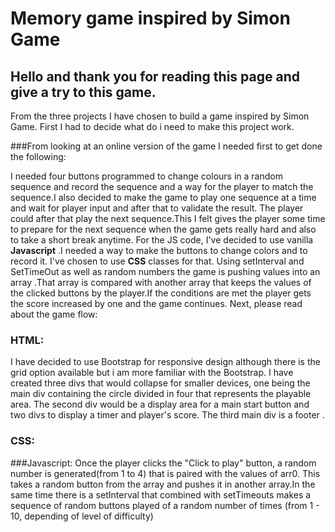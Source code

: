# Memory game inspired by Simon Game #

## Hello and thank you for reading this page and give a try to this game.

From the three projects I have chosen to build a game inspired by Simon Game.
First I had to decide what do i need to make this project work.

###From looking at an online version of the game I needed first to get done the following:

I needed four buttons programmed to change colours in a random sequence and record the sequence and 
a way for the player to match the sequence.I also decided to make the game to
play one sequence at a time and wait for player input and after that to validate the result.
The player could after that play the next sequence.This I felt gives the player some time to prepare for 
the next sequence when the game gets really hard and also to take a short break anytime.
For the JS code, I've decided to use vanilla **Javascript** .I needed a way to make the buttons to change colors
and to record it. I've chosen to use **CSS** classes for that.
Using  setInterval and SetTimeOut as well as random numbers the game is pushing values into an array .That array is
compared with another array that keeps the values of the clicked buttons by the player.If the conditions are met
the player gets the score increased by one and the game continues.
Next, please read about the game flow:

### HTML:
 I have decided to use Bootstrap for responsive design although there is the grid option available 
 but i am more familiar with the Bootstrap.
 I have created three divs that would collapse for smaller devices, one being the
 main div containing the circle divided in four that represents the playable area.
 The second div would be a display area for a main start button and two divs to display
 a timer and player's score.
 The third main div is a footer .
 
 ### CSS:
 
 
 ###Javascript:
 Once the player clicks the "Click to play" button, a random number is generated(from 1 to 4) that is paired with the values of
 arr0. This takes a random button from the array and pushes it in another array.In the same time there is a setInterval that combined with 
 setTimeouts makes a sequence of random buttons played of a random number of times (from 1 - 10, depending of level of difficulty)
 